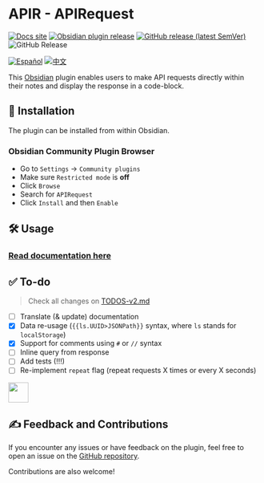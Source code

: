 # APIR - APIRequest

[![Docs site](https://img.shields.io/badge/docs-GitHub_Pages-blue?style=flat-square)](https://rooyca.github.io/obsidian-api-request/)
[![Obsidian plugin release](https://img.shields.io/badge/Obsidian%20plugin%20release-purple?logo=obsidian&style=flat-square)](https://obsidian.md/plugins?id=api-request)
[![GitHub release (latest SemVer)](https://img.shields.io/github/v/release/rooyca/obsidian-api-request?logo=github&color=ee8449&style=flat-square)](https://github.com/rooyca/obsidian-api-request/releases/latest)
<img alt="GitHub Release" src="https://img.shields.io/github/downloads/rooyca/obsidian-api-request/total?logo=github&&color=ee8449&style=flat-square">

[![Español](https://img.shields.io/badge/Español-8A2BE2)](README.es.md)
[![中文](https://img.shields.io/badge/中文-8A2BE2)](README.zh.md)


This [Obsidian](https://obsidian.md/) plugin enables users to make API requests directly within their notes and display the response in a code-block.

## 🚀 Installation

The plugin can be installed from within Obsidian.

### Obsidian Community Plugin Browser

- Go to `Settings` -> `Community plugins`
- Make sure `Restricted mode` is **off**
- Click `Browse`
- Search for `APIRequest`
- Click `Install` and then `Enable`

## 🛠️ Usage

### [Read documentation here](https://rooyca.github.io/obsidian-api-request/)

## ✅ To-do

> Check all changes on [TODOS-v2.md](TODOS-v2.md)

- [ ] Translate (& update) documentation
- [x] Data re-usage (`{{ls.UUID>JSONPath}}` syntax, where `ls` stands for `localStorage`)
- [x] Support for comments using `#` or `//` syntax 
- [ ] Inline query from response
- [ ] Add tests (!!!)
- [ ] Re-implement `repeat` flag (repeat requests X times or every X seconds)

<a href="https://github.com/tlwt"><img src="https://github.com/tlwt.png" width="40px" /></a>

## ✍️ Feedback and Contributions

If you encounter any issues or have feedback on the plugin, feel free to open an issue on the [GitHub repository](https://github.com/Rooyca/obsidian-api-request). 

Contributions are also welcome!